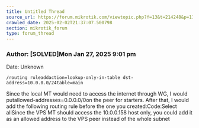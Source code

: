 ```yaml
---
title: Untitled Thread
source_url: https://forum.mikrotik.com/viewtopic.php?f=13&t=214248&p=1122127#p1122127
crawled_date: 2025-02-02T21:37:07.500798
section: mikrotik_forum
type: forum_thread
---
```


### Author: [SOLVED]Mon Jan 27, 2025 9:01 pm
Date: Unknown

```
/routing ruleaddaction=lookup-only-in-table dst-address=10.0.0.0/24table=main
```

Since the local MT would need to access the internet through WG, I would putallowed-addresses=0.0.0.0/0on the peer for starters. After that, I would add the following routing rule before the one you created:Code:Select allSince the VPS MT should access the 10.0.0.158 host only, you could add it as an allowed address to the VPS peer instead of the whole subnet

